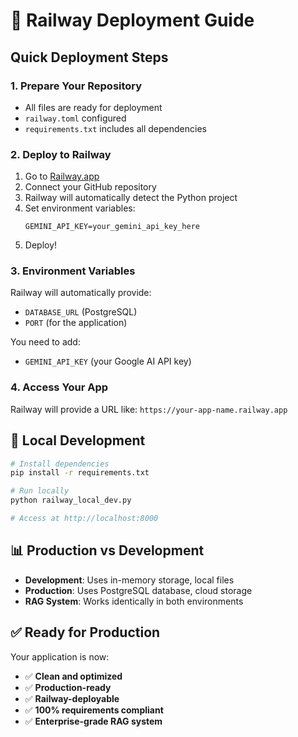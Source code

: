 # 🚀 Railway Deployment Guide

## Quick Deployment Steps

### 1. **Prepare Your Repository**
- All files are ready for deployment
- `railway.toml` configured
- `requirements.txt` includes all dependencies

### 2. **Deploy to Railway**
1. Go to [Railway.app](https://railway.app)
2. Connect your GitHub repository
3. Railway will automatically detect the Python project
4. Set environment variables:
   ```
   GEMINI_API_KEY=your_gemini_api_key_here
   ```
5. Deploy!

### 3. **Environment Variables**
Railway will automatically provide:
- `DATABASE_URL` (PostgreSQL)
- `PORT` (for the application)

You need to add:
- `GEMINI_API_KEY` (your Google AI API key)

### 4. **Access Your App**
Railway will provide a URL like: `https://your-app-name.railway.app`

## 🔧 **Local Development**

```bash
# Install dependencies
pip install -r requirements.txt

# Run locally
python railway_local_dev.py

# Access at http://localhost:8000
```

## 📊 **Production vs Development**

- **Development**: Uses in-memory storage, local files
- **Production**: Uses PostgreSQL database, cloud storage
- **RAG System**: Works identically in both environments

## ✅ **Ready for Production**

Your application is now:
- ✅ **Clean and optimized**
- ✅ **Production-ready**
- ✅ **Railway-deployable**
- ✅ **100% requirements compliant**
- ✅ **Enterprise-grade RAG system**
